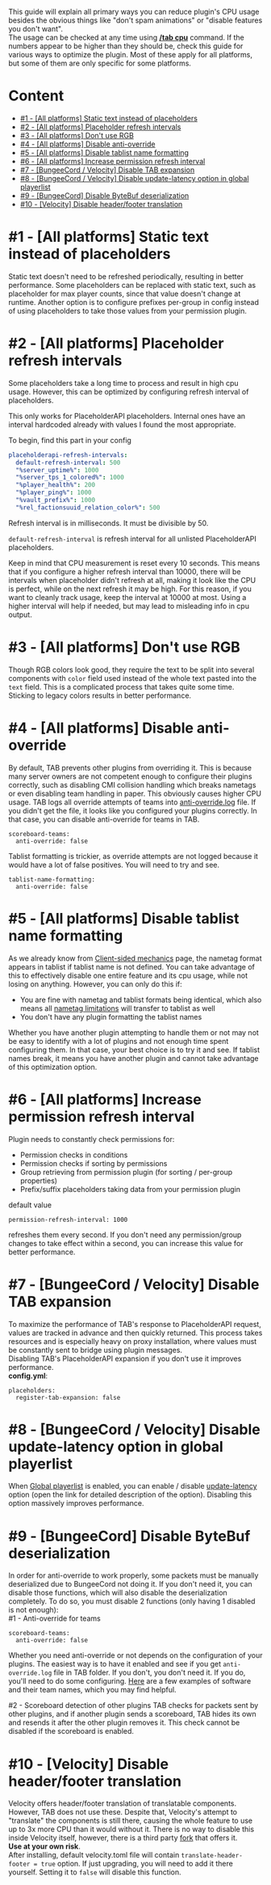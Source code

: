 This guide will explain all primary ways you can reduce plugin's CPU usage besides the obvious things like "don't spam animations" or "disable features you don't want".  
The usage can be checked at any time using [**/tab cpu**](https://github.com/NEZNAMY/TAB/wiki/Commands-&-Permissions#tab-cpu) command. If the numbers appear to be higher than they should be, check this guide for various ways to optimize the plugin. Most of these apply for all platforms, but some of them are only specific for some platforms.

# Content
* [#1 - [All platforms] Static text instead of placeholders](#1---all-platforms-static-text-instead-of-placeholders)
* [#2 - [All platforms] Placeholder refresh intervals](#2---all-platforms-placeholder-refresh-intervals)
* [#3 - [All platforms] Don't use RGB](#3---all-platforms-dont-use-rgb)
* [#4 - [All platforms] Disable anti-override](#4---all-platforms-disable-anti-override)
* [#5 - [All platforms] Disable tablist name formatting](#5---all-platforms-disable-tablist-name-formatting)
* [#6 - [All platforms] Increase permission refresh interval](#6---all-platforms-increase-permission-refresh-interval)
* [#7 - [BungeeCord / Velocity] Disable TAB expansion](#7---bungeecord--velocity-disable-tab-expansion)
* [#8 - [BungeeCord / Velocity] Disable update-latency option in global playerlist](#8---bungeecord--velocity-disable-update-latency-option-in-global-playerlist)
* [#9 - [BungeeCord] Disable ByteBuf deserialization](#9---bungeecord-disable-bytebuf-deserialization)
* [#10 - [Velocity] Disable header/footer translation](#10---velocity-disable-headerfooter-translation)

# #1 - [All platforms] Static text instead of placeholders
Static text doesn't need to be refreshed periodically, resulting in better performance.
Some placeholders can be replaced with static text, such as placeholder for max player counts,
since that value doesn't change at runtime.
Another option is to configure prefixes per-group in config
instead of using placeholders to take those values from your permission plugin.

# #2 - [All platforms] Placeholder refresh intervals
Some placeholders take a long time to process and result in high cpu usage. However, this can be optimized by configuring refresh interval of placeholders.

This only works for PlaceholderAPI placeholders. Internal ones have an interval hardcoded already with values I found the most appropriate.

To begin, find this part in your config
```yml
placeholderapi-refresh-intervals:
  default-refresh-interval: 500
  "%server_uptime%": 1000
  "%server_tps_1_colored%": 1000
  "%player_health%": 200
  "%player_ping%": 1000
  "%vault_prefix%": 1000
  "%rel_factionsuuid_relation_color%": 500
```
Refresh interval is in milliseconds. It must be divisible by 50.

`default-refresh-interval` is refresh interval for all unlisted PlaceholderAPI placeholders.

Keep in mind that CPU measurement is reset every 10 seconds.
This means that if you configure a higher refresh interval than 10000,
there will be intervals when placeholder didn't refresh at all,
making it look like the CPU is perfect, while on the next refresh it may be high.
For this reason, if you want to cleanly track usage, keep the interval at 10000 at most.
Using a higher interval will help if needed, but may lead to misleading info in cpu output.

# #3 - [All platforms] Don't use RGB
Though RGB colors look good, they require the text to be split into several components with `color` field used instead of the whole text pasted into the `text` field. This is a complicated process that takes quite some time. Sticking to legacy colors results in better performance.

# #4 - [All platforms] Disable anti-override
By default, TAB prevents other plugins from overriding it.
This is because many server owners are not competent enough to configure their plugins correctly,
such as disabling CMI collision handling which breaks nametags or even disabling team handling in paper.
This obviously causes higher CPU usage.
TAB logs all override attempts of teams into [anti-override.log](https://github.com/NEZNAMY/TAB/wiki/Action-logging#anti-overridelog) file.
If you didn't get the file, it looks like you configured your plugins correctly.
In that case, you can disable anti-override for teams in TAB.
```
scoreboard-teams:
  anti-override: false
```
Tablist formatting is trickier, as override attempts are not logged because it would have a lot of false positives.
You will need to try and see.

```
tablist-name-formatting:
  anti-override: false
```

# #5 - [All platforms] Disable tablist name formatting
As we already know from [Client-sided mechanics](https://github.com/NEZNAMY/TAB/wiki/Client%E2%80%90sided-mechanics#nametag-format-in-tablist) page,
the nametag format appears in tablist if tablist name is not defined.
You can take advantage of this to effectively disable one entire feature and its cpu usage,
while not losing on anything.
However, you can only do this if:
* You are fine with nametag and tablist formats being identical, which also means all [nametag limitations](https://github.com/NEZNAMY/TAB/wiki/Feature-guide:-Nametags#limitations) will transfer to tablist as well
* You don't have any plugin formatting the tablist names

Whether you have another plugin attempting to handle them or not may not be easy to identify with a lot of plugins and not enough time spent configuring them. In that case, your best choice is to try it and see. If tablist names break, it means you have another plugin and cannot take advantage of this optimization option.

# #6 - [All platforms] Increase permission refresh interval
Plugin needs to constantly check permissions for:
* Permission checks in conditions
* Permission checks if sorting by permissions
* Group retrieving from permission plugin (for sorting / per-group properties)
* Prefix/suffix placeholders taking data from your permission plugin

default value
```
permission-refresh-interval: 1000
```
refreshes them every second. If you don't need any permission/group changes to take effect within a second, you can increase this value for better performance.

# #7 - [BungeeCord / Velocity] Disable TAB expansion
To maximize the performance of TAB's response to PlaceholderAPI request,
values are tracked in advance and then quickly returned.
This process takes resources and is especially heavy on proxy installation,
where values must be constantly sent to bridge using plugin messages.  
Disabling TAB's PlaceholderAPI expansion if you don't use it improves performance.  
**config.yml**:
```
placeholders:
  register-tab-expansion: false
```
# #8 - [BungeeCord / Velocity] Disable update-latency option in global playerlist
When [Global playerlist](https://github.com/NEZNAMY/TAB/wiki/Feature-guide:-Global-playerlist) is enabled, you can enable / disable [update-latency](https://github.com/NEZNAMY/TAB/wiki/Feature-guide:-Global-playerlist#:~:text=other%20unlisted%20servers.-,update%2Dlatency,-false) option (open the link for detailed description of the option). Disabling this option massively improves performance.

# #9 - [BungeeCord] Disable ByteBuf deserialization
In order for anti-override to work properly, some packets must be manually deserialized due to BungeeCord not doing it. If you don't need it, you can disable those functions, which will also disable the deserialization completely. To do so, you must disable 2 functions (only having 1 disabled is not enough):  
#1 - Anti-override for teams
```
scoreboard-teams:
  anti-override: false
```
Whether you need anti-override or not depends on the configuration of your plugins. 
The easiest way is to have it enabled and see if you get `anti-override.log` file in TAB folder. 
If you don't, you don't need it.
If you do, you'll need to do some configuring. 
[Here](https://github.com/NEZNAMY/TAB/wiki/Feature-guide:-Sorting-players-in-tablist#additional-note-3---compatibility-issues-with-other-plugins) 
are a few examples of software and their team names, which you may find helpful.

#2 - Scoreboard detection of other plugins
TAB checks for packets sent by other plugins, and if another plugin sends a scoreboard,
TAB hides its own and resends it after the other plugin removes it.
This check cannot be disabled if the scoreboard is enabled.

# #10 - [Velocity] Disable header/footer translation
Velocity offers header/footer translation of translatable components.
However, TAB does not use these.
Despite that, Velocity's attempt to "translate" the components is still there,
causing the whole feature to use up to 3x more CPU than it would without it.
There is no way to disable this inside Velocity itself,
however, there is a third party [fork](https://github.com/GemstoneGG/Velocity-CTD/) that offers it.  
**Use at your own risk**.  
After installing, default velocity.toml file will contain `translate-header-footer = true` option.
If just upgrading, you will need to add it there yourself.
Setting it to `false` will disable this function.